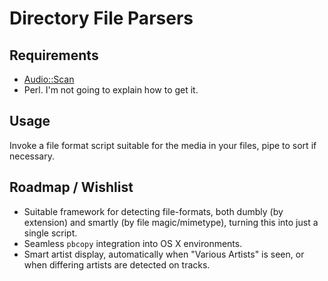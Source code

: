 # Directory File Parsers #

## Requirements ##

* [Audio::Scan](http://search.cpan.org/~agrundma/Audio-Scan-0.87/lib/Audio/Scan.pm)
* Perl. I'm not going to explain how to get it.

## Usage ##

Invoke a file format script suitable for the media in your files, pipe to sort if necessary.

## Roadmap / Wishlist ##

* Suitable framework for detecting file-formats, both dumbly (by extension) and smartly (by file magic/mimetype), turning this into just a single script.
* Seamless `pbcopy` integration into OS X environments.
* Smart artist display, automatically when "Various Artists" is seen, or when differing artists are detected on tracks.
